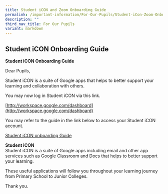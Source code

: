 ```yaml
---
title: Student iCON and Zoom Onboarding Guide
permalink: /important-information/For-Our-Pupils/Student-iCon-Zoom-Onboarding-Guide/
description: ""
third_nav_title: For Our Pupils
variant: markdown
---
```

## Student iCON Onboarding Guide

**Student iCON Onboarding Guide**

Dear Pupils,&nbsp;

Student iCON is a suite of Google apps that helps to better support your learning and collaboration with others.&nbsp;

You may now log in Student iCON via this link.&nbsp;

[http://workspace.google.com/dashboard](http://workspace.google.com/dashboard)

You may refer to the guide in the link below to access your Student iCON account.&nbsp;

[Student iCON onboarding Guide](/files/Student_iCON_Onboarding_Guide.pdf)

**Student iCON** <br>
Student iCON is a suite of Google apps including email and other app services such as Google Classroom and Docs that helps to better support your learning.

These useful applications will follow you throughout your learning journey from Primary School to Junior Colleges.






Thank you.